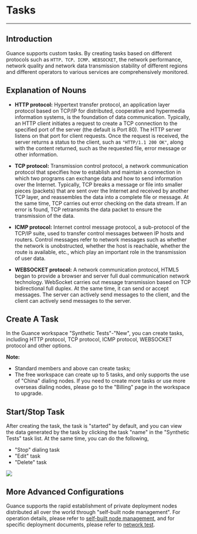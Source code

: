 # Tasks
---

## Introduction

Guance supports custom tasks. By creating tasks based on different protocols such as `HTTP、TCP、ICMP、WEBSOCKET`, the network performance, network quality and network data transmission stability of different regions and different operators to various services are comprehensively monitored.

## Explanation of Nouns

- **HTTP protocol:** Hypertext transfer protocol, an application layer protocol based on TCP/IP for distributed, cooperative and hypermedia information systems, is the foundation of data communication. Typically, an HTTP client initiates a request to create a TCP connection to the specified port of the server (the default is Port 80). The HTTP server listens on that port for client requests. Once the request is received, the server returns a status to the client, such as `"HTTP/1.1 200 OK"`, along with the content returned, such as the requested file, error message or other information.

- **TCP protocol:** Transmission control protocol, a network communication protocol that specifies how to establish and maintain a connection in which two programs can exchange data and how to send information over the Internet. Typically, TCP breaks a message or file into smaller pieces (packets) that are sent over the Internet and received by another TCP layer, and reassembles the data into a complete file or message. At the same time, TCP carries out error checking on the data stream. If an error is found, TCP retransmits the data packet to ensure the transmission of the data.

- **ICMP protocol:** Internet control message protocol, a sub-protocol of the TCP/IP suite, used to transfer control messages between IP hosts and routers. Control messages refer to network messages such as whether the network is unobstructed, whether the host is reachable, whether the route is available, etc., which play an important role in the transmission of user data.

- **WEBSOCKET protocol:** A network communication protocol, HTML5 began to provide a browser and server full dual communication network technology. WebSocket carries out message transmission based on TCP bidirectional full duplex. At the same time, it can send or accept messages. The server can actively send messages to the client, and the client can actively send messages to the server.

## Create A Task

In the Guance workspace "Synthetic Tests"-"New", you can create tasks, including HTTP protocol, TCP protocol, ICMP protocol, WEBSOCKET protocol and other options.

**Note:**

- Standard members and above can create tasks;
- The free workspace can create up to 5 tasks, and only supports the use of "China" dialing nodes. If you need to create more tasks or use more overseas dialing nodes, please go to the "Billing" page in the workspace to upgrade.

## Start/Stop Task

After creating the task, the task is "started" by default, and you can view the data generated by the task by clicking the task "name" in the "Synthetic Tests" task list. At the same time, you can do the following,

- "Stop" dialing task
- "Edit" task
- "Delete" task

![](../img/8.use_4.png)

## More Advanced Configurations

Guance supports the rapid establishment of private deployment nodes distributed all over the world through "self-built node management". For operation details, please refer to [self-built node management](../self-node.md), and for specific deployment documents, please refer to [network test](../../integrations/dialtesting.md).

